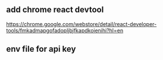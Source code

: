
## add chrome react devtool
https://chrome.google.com/webstore/detail/react-developer-tools/fmkadmapgofadopljbjfkapdkoienihi?hl=en

## env file for api key

